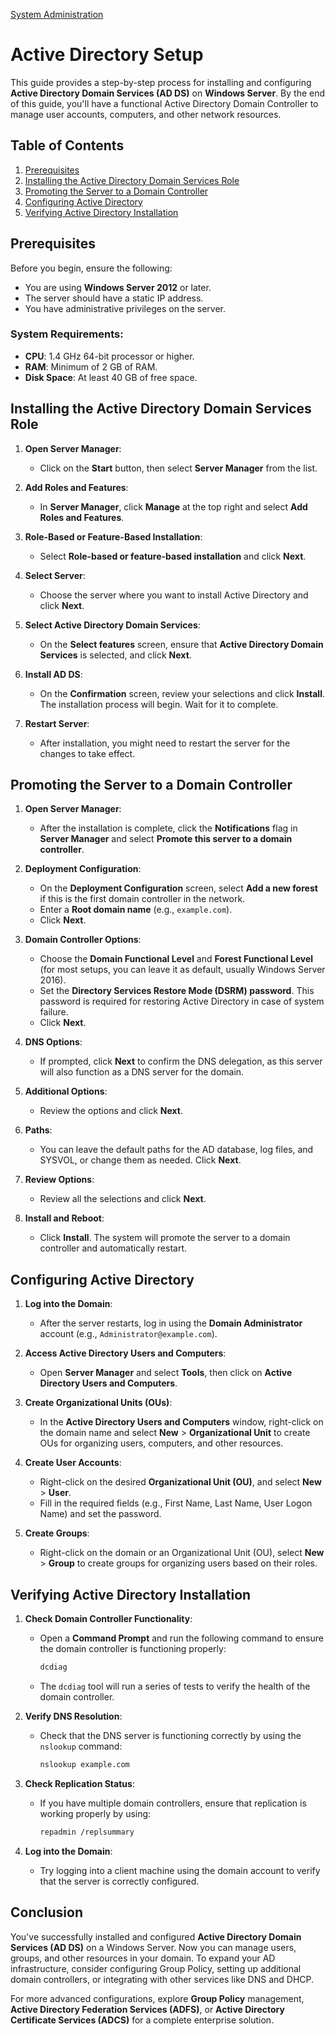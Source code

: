 [System Administration](../README.md)
# Active Directory Setup

This guide provides a step-by-step process for installing and configuring **Active Directory Domain Services (AD DS)** on **Windows Server**. By the end of this guide, you'll have a functional Active Directory Domain Controller to manage user accounts, computers, and other network resources.

## Table of Contents
1. [Prerequisites](#prerequisites)
2. [Installing the Active Directory Domain Services Role](#installing-the-active-directory-domain-services-role)
3. [Promoting the Server to a Domain Controller](#promoting-the-server-to-a-domain-controller)
4. [Configuring Active Directory](#configuring-active-directory)
5. [Verifying Active Directory Installation](#verifying-active-directory-installation)

## Prerequisites

Before you begin, ensure the following:

- You are using **Windows Server 2012** or later.
- The server should have a static IP address.
- You have administrative privileges on the server.

### System Requirements:
- **CPU**: 1.4 GHz 64-bit processor or higher.
- **RAM**: Minimum of 2 GB of RAM.
- **Disk Space**: At least 40 GB of free space.

## Installing the Active Directory Domain Services Role

1. **Open Server Manager**:
   - Click on the **Start** button, then select **Server Manager** from the list.

2. **Add Roles and Features**:
   - In **Server Manager**, click **Manage** at the top right and select **Add Roles and Features**.

3. **Role-Based or Feature-Based Installation**:
   - Select **Role-based or feature-based installation** and click **Next**.

4. **Select Server**:
   - Choose the server where you want to install Active Directory and click **Next**.

5. **Select Active Directory Domain Services**:
   - On the **Select features** screen, ensure that **Active Directory Domain Services** is selected, and click **Next**.

6. **Install AD DS**:
   - On the **Confirmation** screen, review your selections and click **Install**. The installation process will begin. Wait for it to complete.

7. **Restart Server**:
   - After installation, you might need to restart the server for the changes to take effect.

## Promoting the Server to a Domain Controller

1. **Open Server Manager**:
   - After the installation is complete, click the **Notifications** flag in **Server Manager** and select **Promote this server to a domain controller**.

2. **Deployment Configuration**:
   - On the **Deployment Configuration** screen, select **Add a new forest** if this is the first domain controller in the network.
   - Enter a **Root domain name** (e.g., `example.com`).
   - Click **Next**.

3. **Domain Controller Options**:
   - Choose the **Domain Functional Level** and **Forest Functional Level** (for most setups, you can leave it as default, usually Windows Server 2016).
   - Set the **Directory Services Restore Mode (DSRM) password**. This password is required for restoring Active Directory in case of system failure.
   - Click **Next**.

4. **DNS Options**:
   - If prompted, click **Next** to confirm the DNS delegation, as this server will also function as a DNS server for the domain.

5. **Additional Options**:
   - Review the options and click **Next**.

6. **Paths**:
   - You can leave the default paths for the AD database, log files, and SYSVOL, or change them as needed. Click **Next**.

7. **Review Options**:
   - Review all the selections and click **Next**.

8. **Install and Reboot**:
   - Click **Install**. The system will promote the server to a domain controller and automatically restart.

## Configuring Active Directory

1. **Log into the Domain**:
   - After the server restarts, log in using the **Domain Administrator** account (e.g., `Administrator@example.com`).

2. **Access Active Directory Users and Computers**:
   - Open **Server Manager** and select **Tools**, then click on **Active Directory Users and Computers**.

3. **Create Organizational Units (OUs)**:
   - In the **Active Directory Users and Computers** window, right-click on the domain name and select **New** > **Organizational Unit** to create OUs for organizing users, computers, and other resources.

4. **Create User Accounts**:
   - Right-click on the desired **Organizational Unit (OU)**, and select **New** > **User**.
   - Fill in the required fields (e.g., First Name, Last Name, User Logon Name) and set the password.

5. **Create Groups**:
   - Right-click on the domain or an Organizational Unit (OU), select **New** > **Group** to create groups for organizing users based on their roles.

## Verifying Active Directory Installation

1. **Check Domain Controller Functionality**:
   - Open a **Command Prompt** and run the following command to ensure the domain controller is functioning properly:
     ```bash
     dcdiag
     ```
   - The `dcdiag` tool will run a series of tests to verify the health of the domain controller.

2. **Verify DNS Resolution**:
   - Check that the DNS server is functioning correctly by using the `nslookup` command:
     ```bash
     nslookup example.com
     ```

3. **Check Replication Status**:
   - If you have multiple domain controllers, ensure that replication is working properly by using:
     ```bash
     repadmin /replsummary
     ```

4. **Log into the Domain**:
   - Try logging into a client machine using the domain account to verify that the server is correctly configured.

## Conclusion

You've successfully installed and configured **Active Directory Domain Services (AD DS)** on a Windows Server. Now you can manage users, groups, and other resources in your domain. To expand your AD infrastructure, consider configuring Group Policy, setting up additional domain controllers, or integrating with other services like DNS and DHCP.

For more advanced configurations, explore **Group Policy** management, **Active Directory Federation Services (ADFS)**, or **Active Directory Certificate Services (ADCS)** for a complete enterprise solution.
